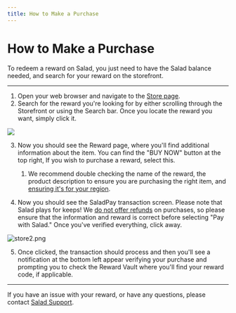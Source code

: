 ```yaml
---
title: How to Make a Purchase
---
```


# How to Make a Purchase

To redeem a reward on Salad, you just need to have the Salad balance needed, and search for your reward on the storefront.

* * *

1. Open your web browser and navigate to the [Store page](https://salad.com/store).
2. Search for the reward you're looking for by either scrolling through the Storefront or using the Search bar. Once you locate the reward you want, simply click it.

<!--THE END-->

![](https://s3.amazonaws.com/helpscout.net/docs/assets/615b47bfca9e0011a4434693/images/68a733e62843333d7feccda9/file-R8r4cEq311.png)

3. Now you should see the Reward page, where you'll find additional information about the item. You can find the "BUY NOW" button at the top right, If you wish to purchase a reward, select this.
   
   1. We recommend double checking the name of the reward, the product description to ensure you are purchasing the right item, and [ensuring it's for your region](https://support.salad.com/article/243-what-region-is-this-reward-for).
4. Now you should see the SaladPay transaction screen. Please note that Salad plays for keeps! We [do not offer refunds](https://support.salad.com/article/191-i-want-a-refund) on purchases, so please ensure that the information and reward is correct before selecting "Pay with Salad." Once you've verified everything, click away.

<!--THE END-->

![store2.png](https://s3.amazonaws.com/helpscout.net/docs/assets/615b47bfca9e0011a4434693/images/619e6a1f64e42a671b63a1b5/img-9082-1637771406-1024579956.png)

5. Once clicked, the transaction should process and then you'll see a notification at the bottom left appear verifying your purchase and prompting you to check the Reward Vault where you'll find your reward code, if applicable.

* * *

If you have an issue with your reward, or have any questions, please contact [Salad Support](https://support.salad.com/article/216-how-to-create-a-support-ticket).
